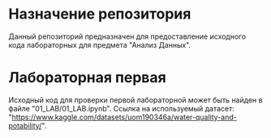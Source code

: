 # Назначение репозитория

Данный репозиторий предназначен для предоставление исходного кода лабораторных для предмета "Анализ Данных".

# Лабораторная первая

Исходный код для проверки первой лабораторной может быть найден в файле "01_LAB/01_LAB.ipynb".
Ссылка на используемый датасет: "https://www.kaggle.com/datasets/uom190346a/water-quality-and-potability/".

